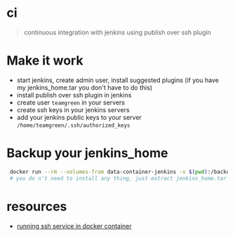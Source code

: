 # ci
> continuous integration with jenkins using publish over ssh plugin

# Make it work
 * start jenkins, create admin user, install suggested plugins (if you have my jenkins_home.tar you don't have to do this)  
 * install publish over ssh plugin in jenkins
 * create user `teamgreen` in your servers
 * create ssh keys in your jenkins servers
 * add your jenkins public keys to your server `/home/teamgreen/.ssh/authorized_keys`

# Backup your jenkins_home
 ```bash
  docker run --rm --volumes-from data-container-jenkins -v $(pwd):/backup ubuntu tar cvf /backup/jenkins_home.tar /var/jenkins_home
  # you do n't need to install any thing, just extract jenkins_home.tar to ./data folder to be like ./data/jenkins_home
 ```

# resources
 * [running ssh service in docker container](https://docs.docker.com/engine/examples/running_ssh_service/)

